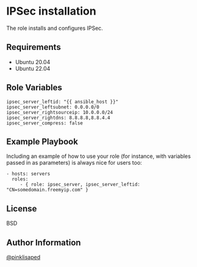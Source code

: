 IPSec installation
=========

The role installs and configures IPSec.

Requirements
------------

- Ubuntu 20.04
- Ubuntu 22.04

Role Variables
--------------

```
ipsec_server_leftid: "{{ ansible_host }}"
ipsec_server_leftsubnet: 0.0.0.0/0
ipsec_server_rightsourceip: 10.0.0.0/24
ipsec_server_rightdns: 8.8.8.8,8.8.4.4
ipsec_server_compress: false
```


Example Playbook
----------------

Including an example of how to use your role (for instance, with variables passed in as parameters) is always nice for users too:

    - hosts: servers
      roles:
         - { role: ipsec_server, ipsec_server_leftid: "CN=somedomain.freemyip.com" }

License
-------

BSD

Author Information
------------------

[@pinklisaped](https://github.com/pinklisaped)
